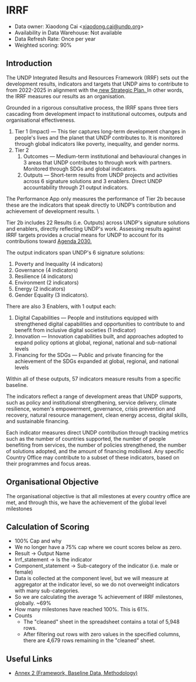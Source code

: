 # IRRF

* Data owner: Xiaodong Cai \<xiaodong.cai@undp.org>
* Availability in Data Warehouse: Not available&#x20;
* Data Refresh Rate: Once per year
* Weighted scoring: 90%

## Introduction

The UNDP Integrated Results and Resources Framework (IRRF) sets out the development results, indicators and targets that UNDP aims to contribute to from 2022-2025 in alignment with the[ new Strategic Plan. ](https://strategicplan.undp.org/) In other words, the IRRF measures our results as an organisation.&#x20;

Grounded in a rigorous consultative process, the IRRF spans three tiers cascading from development impact to institutional outcomes, outputs and organisational effectiveness.&#x20;

1. Tier 1 (Impact) — This tier captures long-term development changes in people's lives and the planet that UNDP contributes to. It is monitored through global indicators like poverty, inequality, and gender norms.
2. Tier 2&#x20;
   1. Outcomes — Medium-term institutional and behavioural changes in 3 areas that UNDP contributes to through work with partners. Monitored through SDGs and global indicators.
   2. Outputs — Short-term results from UNDP projects and activities across 6 signature solutions and 3 enablers. Direct UNDP accountability through 21 output indicators.

The Performance App only measures the performance of Tier 2b because these are the indicators that speak directly to UNDP’s contribution and achievement of development results. \


Tier 2b includes 22 Results (i.e. Outputs) across UNDP's signature solutions and enablers, directly reflecting UNDP's work. Assessing results against IRRF targets provides a crucial means for UNDP to account for its contributions toward [Agenda 2030.](https://www.undp.org/sustainable-development-goals)

The output indicators span UNDP's 6 signature solutions:&#x20;

1. Poverty and Inequality (4 indicators)
2. Governance (4 indicators)
3. Resilience (4 indicators)
4. Environment (2 indicators)
5. Energy (2 indicators)
6. Gender Equality (3 indicators).

There are also 3 Enablers, with 1 output each:

1. Digital Capabilities — People and institutions equipped with strengthened digital capabilities and opportunities to contribute to and benefit from inclusive digital societies (1 indicator)
2. Innovation — Innovation capabilities built, and approaches adopted to expand policy options at global, regional, national and sub-national levels&#x20;
3. Financing for the SDGs — Public and private financing for the achievement of the SDGs expanded at global, regional, and national levels

Within all of these outputs, 57 indicators measure results from a specific baseline.&#x20;

The indicators reflect a range of development areas that UNDP supports, such as policy and institutional strengthening, service delivery, climate resilience, women's empowerment, governance, crisis prevention and recovery, natural resource management, clean energy access, digital skills, and sustainable financing.

Each indicator measures direct UNDP contribution through tracking metrics such as the number of countries supported, the number of people benefiting from services, the number of policies strengthened, the number of solutions adopted, and the amount of financing mobilised. Any specific Country Office may contribute to a subset of these indicators, based on their programmes and focus areas.&#x20;

## Organisational Objective

The organisational objective is that all milestones at every country office are met, and through this, we have the achievement of the global level milestones&#x20;



## Calculation of Scoring

* 100% Cap and why
* We no longer have a 75% cap where we count scores below as zero.&#x20;
* Result → Output Name
* Irrf\_statement → Is the indicator
* Component\_statement → Sub-category of the indicator (i.e. male or female)
* Data is collected at the component level, but we will measure at aggregator at the indicator level, so we do not overweight indicators with many sub-categories.&#x20;
* So we are calculating the average % achievement of IRRF milestones, globally.  \~69%
* How many milestones have reached 100%. This is 61%.&#x20;
* Counts
  * The "cleaned" sheet in the spreadsheet contains a total of 5,948 rows.
  * After filtering out rows with zero values in the specified columns, there are 4,679 rows remaining in the "cleaned" sheet.​

## Useful Links

* [Annex 2 (Framework, Baseline Data, Methodology)](https://www.undp.org/sites/g/files/zskgke326/files/dp2021-28\_Annex%202\_1.docx)


